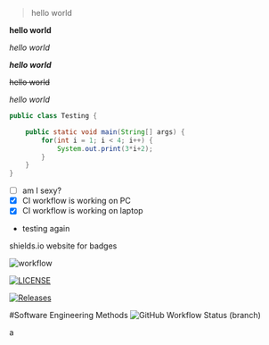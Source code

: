 > hello world
> 
**hello world**

*hello world*

***hello world***

~~hello world~~

_hello world_

```java
public class Testing {

    public static void main(String[] args) {
        for(int i = 1; i < 4; i++) {
            System.out.print(3*i+2);
        }
    }
}
```
- [ ] am I sexy?
- [x] CI workflow is working on PC
- [x] CI workflow is working on laptop
- testing again

shields.io website for badges

![workflow](https://github.com/Tesolite/sem/actions/workflows/main.yml/badge.svg)

[![LICENSE](https://img.shields.io/github/license/Tesolite/sem.svg?style=flat-square)](https://github.com/<github-username>/sem/blob/master/LICENSE)

[![Releases](https://img.shields.io/github/release/Tesolite/sem/all.svg?style=flat-square)](https://github.com/<github-username>/sem/releases)

#Software Engineering Methods
![GitHub Workflow Status (branch)](https://img.shields.io/github/workflow/status/Tesolite/sem/A%20workflow%20for%20my%20Hello%20World%20App/develop?style=flat-square)

a